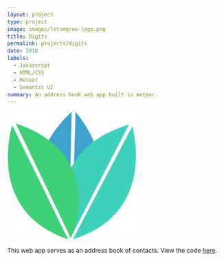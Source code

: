 ```yaml
---
layout: project
type: project
image: images/letumgrow-logo.png
title: Digits
permalink: projects/digits
date: 2016
labels:
  - Javascript
  - HTML/CSS
  - Meteor
  - Semantic UI
summary: An address book web app built in meteor.
---
```



<img class="ui medium right floated rounded image" src="../images/letumgrow-logo.png">

This web app serves as an address book of contacts.
View the code [here](https://github.com/matthew-schultz/digits).

